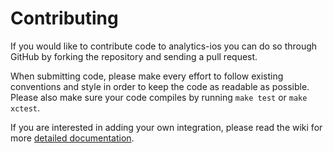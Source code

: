 Contributing
============

If you would like to contribute code to analytics-ios you can do so through
GitHub by forking the repository and sending a pull request.

When submitting code, please make every effort to follow existing conventions
and style in order to keep the code as readable as possible. Please also make
sure your code compiles by running `make test` or `make xctest`.

If you are interested in adding your own integration, please read the wiki for
more [detailed documentation](https://github.com/segmentio/analytics-ios/wiki/Writing-Integrations).
